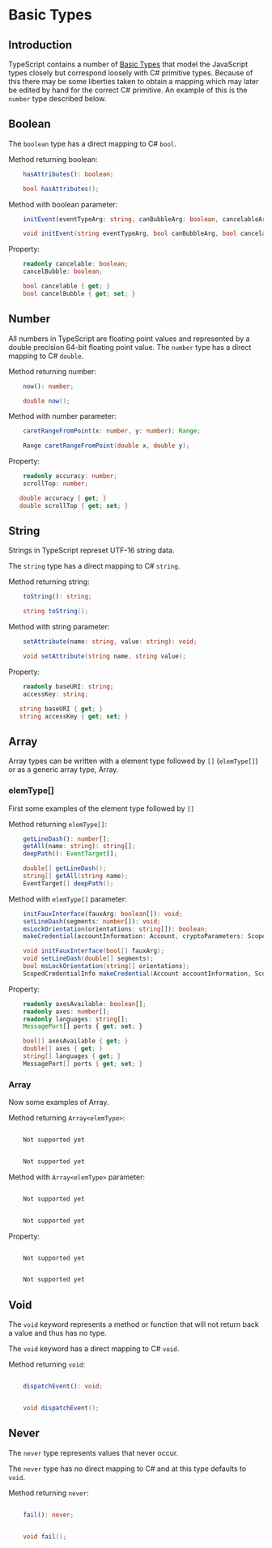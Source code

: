 # Basic Types

## Introduction

TypeScript contains a number of [Basic Types](https://www.typescriptlang.org/docs/handbook/basic-types.html) that model the JavaScript types closely but correspond loosely with C# primitive types.  Because of this there may be some liberties taken to obtain a mapping which may later be edited by hand for the correct C# primitive.  An example of this is the `number` type described below.

## Boolean

The `boolean` type has a direct mapping to C# `bool`.

Method returning boolean:

```typescript
    hasAttributes(): boolean;
```

```csharp
    bool hasAttributes();
```

Method with boolean parameter:

```typescript
    initEvent(eventTypeArg: string, canBubbleArg: boolean, cancelableArg: boolean): void;
```

```csharp
    void initEvent(string eventTypeArg, bool canBubbleArg, bool cancelableArg);
```

Property:

```typescript
    readonly cancelable: boolean;
    cancelBubble: boolean;
```

```csharp
    bool cancelable { get; }
    bool cancelBubble { get; set; }
```

## Number

All numbers in TypeScript are floating point values and represented by a double precision 64-bit floating point value.  The `number` type has a direct mapping to C# `double`.

Method returning number:

```typescript
    now(): number;
```

```csharp
    double now();
```

Method with number parameter:

```typescript
    caretRangeFromPoint(x: number, y: number): Range;
```

```csharp
    Range caretRangeFromPoint(double x, double y);
```

Property:

```typescript
    readonly accuracy: number;
    scrollTop: number;
```

```csharp
   double accuracy { get; }
   double scrollTop { get; set; }
```

## String

Strings in TypeScript represet UTF-16 string data.  

The `string` type has a direct mapping to C# `string`.

Method returning string:

```typescript
    toString(): string;
```

```csharp
    string toString();
```

Method with string parameter:

```typescript
    setAttribute(name: string, value: string): void;
```

```csharp
    void setAttribute(string name, string value);
```

Property:

```typescript
    readonly baseURI: string;
    accessKey: string;
```

```csharp
   string baseURI { get; }
   string accessKey { get; set; }
```

## Array

Array types can be written with a element type followed by `[]` (`elemType[]`) or as a generic array type, Array<elemType>.

### elemType[]

First some examples of the element type followed by `[]`

Method returning `elemType[]`:

```typescript
    getLineDash(): number[];
    getAll(name: string): string[];
    deepPath(): EventTarget[];
```

```csharp
    double[] getLineDash();
    string[] getAll(string name);
    EventTarget[] deepPath();
```

Method with `elemType[]` parameter:

```typescript
    initFauxInterface(fauxArg: boolean[]): void;
    setLineDash(segments: number[]): void;
    msLockOrientation(orientations: string[]): boolean;
    makeCredential(accountInformation: Account, cryptoParameters: ScopedCredentialParameters[], attestationChallenge: BufferSource, options?: ScopedCredentialOptions): ScopedCredentialInfo;
```

```csharp
    void initFauxInterface(bool[] fauxArg);
    void setLineDash(double[] segments);
    bool msLockOrientation(string[] orientations);
    ScopedCredentialInfo makeCredential(Account accountInformation, ScopedCredentialParameters[] cryptoParameters, BufferSource attestationChallenge, ScopedCredentialOptions options);    
```

Property:

```typescript
    readonly axesAvailable: boolean[];
    readonly axes: number[];
    readonly languages: string[];    
    MessagePort[] ports { get; set; }
```

```csharp
    bool[] axesAvailable { get; }
    double[] axes { get; }
    string[] languages { get; }    
    MessagePort[] ports { get; set; }
```

### Array<elemType>

Now some examples of Array<elemType>.

Method returning `Array<elemType>`:

```typescript

    Not supported yet

```

```csharp

    Not supported yet

```

Method with `Array<elemType>` parameter:

```typescript

    Not supported yet

```

```csharp

    Not supported yet

```

Property:

```typescript

    Not supported yet

```

```csharp

    Not supported yet

```

## Void

The `void` keyword represents a method or function that will not return back a value and thus has no type.

The `void` keyword has a direct mapping to C# `void`.

Method returning `void`:

```typescript

    dispatchEvent(): void;

```

```csharp

    void dispatchEvent();

```

## Never

The `never` type represents values that never occur.

The `never` type has no direct mapping to C# and at this type defaults to `void`.

Method returning `never`:

```typescript

    fail(): never;

```

```csharp

    void fail();

```